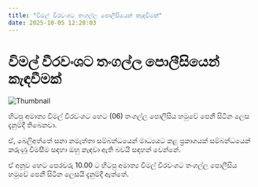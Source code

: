 ```yaml
---
title: "විමල් වීරවංශට තංගල්ල පොලීසියෙන් කැඳවීමක්"
date: 2025-10-05 12:20:03
---
```


# විමල් වීරවංශට තංගල්ල පොලීසියෙන් කැඳවීමක්

![Thumbnail](https://helakuru.sgp1.cdn.digitaloceanspaces.com/esana/images/lib/wimal-archived.jpg)

හිටපු අමාත්‍ය විමල් වීරවංශට හෙට (06) තංගල්ල පොලීසිය හමුවේ පෙනී සිටින ලෙස දැනුම්දී තිබෙනවා.

ඒ, බෙලිඅත්තේ සනා නමැත්තා සම්බන්ධයෙන් මාධ්‍යයට කළ ප්‍රකාශයක් සම්බන්ධයෙන් කරුණු විමසීම සඳහා ඔහු කැඳවා ඇති බවයි සඳහන් වෙන්නේ.

ඒ අනූව හෙට පෙරවරු 10.00 ට හිටපු අමාත්‍ය විමල් වීරවංශට තංගල්ල පොලීසිය හමුවේ පෙනී සිටින ලෙසයි දැනුම්දී ඇත්තේ.

